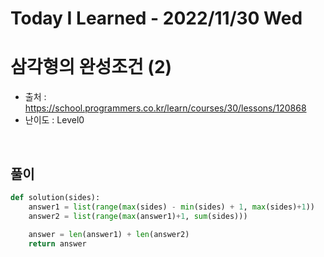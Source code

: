 # Today I Learned - 2022/11/30 Wed

# 삼각형의 완성조건 (2)
- 출처 : https://school.programmers.co.kr/learn/courses/30/lessons/120868
- 난이도 : Level0
<br>

## 풀이
```python
def solution(sides):
    answer1 = list(range(max(sides) - min(sides) + 1, max(sides)+1))
    answer2 = list(range(max(answer1)+1, sum(sides)))
    
    answer = len(answer1) + len(answer2)
    return answer
```
